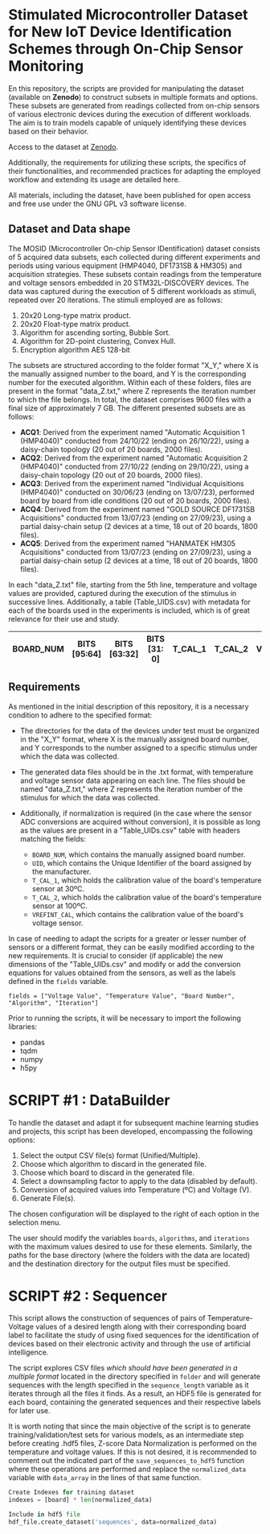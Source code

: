 # Stimulated Microcontroller Dataset for New IoT Device Identification Schemes through On-Chip Sensor Monitoring

En this repository, the scripts are provided for manipulating the dataset (available on **Zenodo**) to construct subsets in multiple formats and options. These subsets are generated from readings collected from on-chip sensors of various electronic devices during the execution of different workloads. The aim is to train models capable of uniquely identifying these devices based on their behavior.

Access to the dataset at [Zenodo](https://doi.org/tobe.fulfilled/zenodo.tbd).

Additionally, the requirements for utilizing these scripts, the specifics of their functionalities, and recommended practices for adapting the employed workflow and extending its usage are detailed here.

 All materials, including the dataset, have been published for open access and free use under the GNU GPL v3 software license.
 
## Dataset and Data shape

The MOSID (Microcontroller On-chip Sensor IDentification) dataset consists of 5 acquired data subsets, each collected during different experiments and periods using various equipment (HMP4040, DF1731SB & HM305) and acquisition strategies. These subsets contain readings from the temperature and voltage sensors embedded in 20 STM32L-DISCOVERY devices. The data was captured during the execution of 5 different workloads as stimuli, repeated over 20 iterations. The stimuli employed are as follows:

1. 20x20 Long-type matrix product.
2. 20x20 Float-type matrix product.
3. Algorithm for ascending sorting, Bubble Sort.
4. Algorithm for 2D-point clustering, Convex Hull.
5. Encryption algorithm AES 128-bit

The subsets are structured according to the folder format "X_Y," where X is the manually assigned number to the board, and Y is the corresponding number for the executed algorithm. Within each of these folders, files are present in the format "data_Z.txt," where Z represents the iteration number to which the file belongs. In total, the dataset comprises 9600 files with a final size of approximately 7 GB. The different presented subsets are as follows:

- **ACQ1**: Derived from the experiment named "Automatic Acquisition 1 (HMP4040)" conducted from 24/10/22 (ending on 26/10/22), using a daisy-chain topology (20 out of 20 boards, 2000 files). 
- **ACQ2**: Derived from the experiment named "Automatic Acquisition 2 (HMP4040)" conducted from 27/10/22 (ending on 29/10/22), using a daisy-chain topology (20 out of 20 boards, 2000 files). 
- **ACQ3**: Derived from the experiment named "Individual Acquisitions (HMP4040)" conducted on 30/06/23 (ending on 13/07/23), performed board by board from idle conditions (20 out of 20 boards, 2000 files). 
- **ACQ4**: Derived from the experiment named "GOLD SOURCE DF1731SB Acquisitions" conducted from 13/07/23 (ending on 27/09/23), using a partial daisy-chain setup (2 devices at a time, 18 out of 20 boards, 1800 files). 
- **ACQ5**: Derived from the experiment named "HANMATEK HM305 Acquisitions" conducted from 13/07/23 (ending on 27/09/23), using a partial daisy-chain setup (2 devices at a time, 18 out of 20 boards, 1800 files).

In each "data_Z.txt" file, starting from the 5th line, temperature and voltage values are provided, captured during the execution of the stimulus in successive lines. Additionally, a table (Table_UIDS.csv) with metadata for each of the boards used in the experiments is included, which is of great relevance for their use and study.

|BOARD_NUM|BITS [95:64]|BITS [63:32]|BITS [31: 0]|T_CAL_1|T_CAL_2|VREFINT_CAL|
|--|--|--|--|--|--|--|

## Requirements

As mentioned in the initial description of this repository, it is a necessary condition to adhere to the specified format:

-   The directories for the data of the devices under test must be organized in the "X_Y" format, where X is the manually assigned board number, and Y corresponds to the number assigned to a specific stimulus under which the data was collected.
    
-   The generated data files should be in the .txt format, with temperature and voltage sensor data appearing on each line. The files should be named "data_Z.txt," where Z represents the iteration number of the stimulus for which the data was collected.
    
-   Additionally, if normalization is required (in the case where the sensor ADC conversions are acquired without conversion), it is possible as long as the values are present in a "Table_UIDs.csv" table with headers matching the fields:
	- `BOARD_NUM`, which contains the manually assigned board number.
	- `UID`, which contains the Unique Identifier of the board assigned by the manufacturer.
	- `T_CAL_1`, which holds the calibration value of the board's temperature sensor at 30ºC.
	- `T_CAL_2`, which holds the calibration value of the board's temperature sensor at 100ºC.
	- `VREFINT_CAL`, which contains the calibration value of the board's voltage sensor.

In case of needing to adapt the scripts for a greater or lesser number of sensors or a different format, they can be easily modified according to the new requirements. It is crucial to consider (if applicable) the new dimensions of the "Table_UIDs.csv" and modify or add the conversion equations for values obtained from the sensors, as well as the labels defined in the `fields` variable.

	fields = ["Voltage Value", "Temperature Value", "Board Number", "Algorithm", "Iteration"]

Prior to running the scripts, it will be necessary to import the following libraries:
 - pandas
 - tqdm
 - numpy
 - h5py

#	SCRIPT #1 : DataBuilder	
To handle the dataset and adapt it for subsequent machine learning studies and projects, this script has been developed, encompassing the following options:

1. Select the output CSV file(s) format (Unified/Multiple).
2. Choose which algorithm to discard in the generated file.
3. Choose which board to discard in the generated file.
4. Select a downsampling factor to apply to the data (disabled by default).
5. Conversion of acquired values into Temperature (ºC) and Voltage (V).
6. Generate File(s).

The chosen configuration will be displayed to the right of each option in the selection menu.

The user should modify the variables `boards`, `algorithms`, and `iterations` with the maximum values desired to use for these elements. Similarly, the paths for the base directory (where the folders with the data are located) and the destination directory for the output files must be specified.

#	SCRIPT #2 : Sequencer

This script allows the construction of sequences of pairs of Temperature-Voltage values of a desired length along with their corresponding board label to facilitate the study of using fixed sequences for the identification of devices based on their electronic activity and through the use of artificial intelligence.

The script explores CSV files *which should have been generated in a multiple format* located in the directory specified in `folder` and will generate sequences with the length specified in the `sequence_length` variable as it iterates through all the files it finds. As a result, an HDF5 file is generated for each board, containing the generated sequences and their respective labels for later use.

It is worth noting that since the main objective of the script is to generate training/validation/test sets for various models, as an intermediate step before creating .hdf5 files, Z-score Data Normalization is performed on the temperature and voltage values. If this is not desired, it is recommended to comment out the indicated part of the `save_sequences_to_hdf5` function where these operations are performed and replace the `normalized_data` variable with `data_array` in the lines of that same function.
```python
Create Indexes for training dataset
indexes = [board] * len(normalized_data)

Include in hdf5 file
hdf_file.create_dataset('sequences', data=normalized_data)
```
